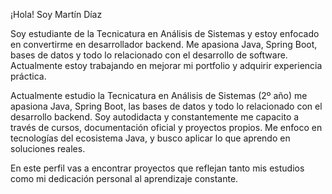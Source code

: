 ¡Hola! Soy Martín Díaz

 Soy estudiante de la Tecnicatura en Análisis de Sistemas y estoy enfocado en convertirme en desarrollador backend. Me apasiona Java, Spring Boot, bases de datos y todo lo relacionado con el desarrollo de software. Actualmente estoy trabajando en mejorar mi portfolio y adquirir experiencia práctica.

 Actualmente estudio la Tecnicatura en Análisis de Sistemas (2º año) me apasiona Java, Spring Boot, las bases de datos y todo lo relacionado con el desarrollo backend.
Soy autodidacta y constantemente me capacito a través de cursos, documentación oficial y proyectos propios.
Me enfoco en tecnologías del ecosistema Java, y busco aplicar lo que aprendo en soluciones reales.

 En este perfil vas a encontrar proyectos que reflejan tanto mis estudios como mi dedicación personal al aprendizaje constante.

<!--
**DiMartin-28/DiMartin-28** is a ✨ _special_ ✨ repository because its `README.md` (this file) appears on your GitHub profile.

Here are some ideas to get you started:

- 🔭 I’m currently working on ...
- 🌱 I’m currently learning ...
- 👯 I’m looking to collaborate on ...
- 🤔 I’m looking for help with ...
- 💬 Ask me about ...
- 📫 How to reach me: ...
- 😄 Pronouns: ...
- ⚡ Fun fact: ...
-->
